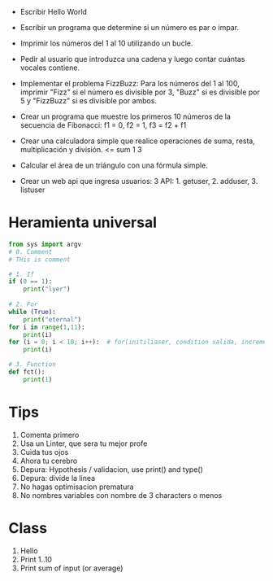 - Escribir Hello World
- Escribir un programa que determine si un número es par o impar.
- Imprimir los números del 1 al 10 utilizando un bucle.
- Pedir al usuario que introduzca una cadena y luego contar cuántas vocales contiene.
- Implementar el problema FizzBuzz: Para los números del 1 al 100, imprimir "Fizz" si el número es divisible por 3, "Buzz" si es divisible por 5 y "FizzBuzz" si es divisible por ambos. 

- Crear un programa que muestre los primeros 10 números de la secuencia de Fibonacci: f1 = 0, f2 = 1, f3 = f2 + f1
- Crear una calculadora simple que realice operaciones de suma, resta, multiplicación y división. <= sum 1 3
- Calcular el área de un triángulo con una fórmula simple.

- Crear un web api que ingresa usuarios: 3 API: 1. getuser, 2. adduser, 3. listuser


# Heramienta universal

```python
from sys import argv
# 0. Comment
# THis is comment

# 1. If
if (0 == 1):
    print("lyer")
    
# 2. For
while (True):
    print("eternal")
for i in range(1,11):
    print(i)
for (i = 0; i < 10; i++):  # for(initiliaser, condition salida, increment)
    print(i)

# 3. Function
def fct():
    print(1)
```

# Tips

1. Comenta primero
2. Usa un Linter, que sera tu mejor profe
3. Cuida tus ojos
4. Ahora tu cerebro
5. Depura: Hypothesis / validacion, use print() and type()
6. Depura: divide la linea
7. No hagas optimisacion prematura
8. No nombres variables con nombre de 3 characters o menos


# Class

1. Hello
2. Print 1..10
3. Print sum of input (or average)
